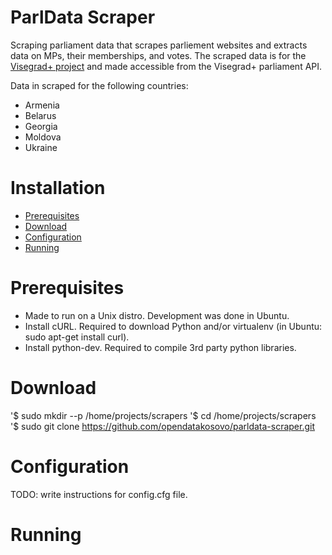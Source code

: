 # ParlData Scraper
Scraping parliament data that scrapes parliement websites and extracts data on MPs, their memberships, and votes. The scraped data is for the [Visegrad+ project](http://parldata.eu/) and made accessible from the Visegrad+ parliament API.

Data in scraped for the following countries:
- Armenia
- Belarus
- Georgia
- Moldova
- Ukraine

# Installation
- [Prerequisites](#Prerequisites)
- [Download](#Download)
- [Configuration](#Configuration)
- [Running](#Running)

# Prerequisites
- Made to run on a Unix distro. Development was done in Ubuntu.
- Install cURL. Required to download Python and/or virtualenv (in Ubuntu: sudo apt-get install curl).
- Install python-dev. Required to compile 3rd party python libraries.

# Download
'$ sudo mkdir --p /home/projects/scrapers
'$ cd /home/projects/scrapers
'$ sudo git clone https://github.com/opendatakosovo/parldata-scraper.git

# Configuration
TODO: write instructions for config.cfg file.

# Running






